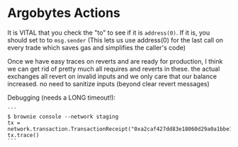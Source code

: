 # Argobytes Actions

It is VITAL that you check the "to" to see if it is `address(0)`. If it is, you should set to to `msg.sender`
(This lets us use address(0) for the last call on every trade which saves gas and simplifies the caller's code)

Once we have easy traces on reverts and are ready for production, I think we can get rid of pretty much all requires and reverts in these. the actual exchanges all revert on invalid inputs and we only care that our balance increased. no need to sanitize inputs (beyond clear revert messages)

Debugging (needs a LONG timeout!):

    ```
    $ brownie console --network staging
    tx = network.transaction.TransactionReceipt("0xa2caf427dd83e18060d29a0a1bbe105dc08c98720df686474a3cddba054edb82")  
    tx.trace()
    ```
